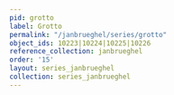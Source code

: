 ```yaml
---
pid: grotto
label: Grotto
permalink: "/janbrueghel/series/grotto"
object_ids: 10223|10224|10225|10226
reference_collection: janbrueghel
order: '15'
layout: series_janbrueghel
collection: series_janbrueghel
---
```

